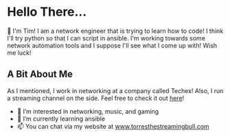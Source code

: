 <h1>Hello There...</h1>

<p>👋 I'm Tim! I am a network engineer that is trying to learn how to code! I think I'll try python so that I can script in ansible. I'm working towards some network 
automation tools and I suppose I'll see what I come up with! Wish me luck!<p>

<h2>A Bit About Me</h2>
As I mentioned, I work in networking at a company called Techex! Also, I run a streaming channel on the side. Feel 
free to check it out <a href="https://www.torresthestreamingbull.com/">here</a>!</p>

- 👀 I’m interested in networking, music, and gaming
- 🌱 I’m currently learning ansible
- 📫 You can chat via my website at www.torresthestreamingbull.com

<!---
TeamTorres/TeamTorres is a ✨ special ✨ repository because its `README.md` (this file) appears on your GitHub profile.
You can click the Preview link to take a look at your changes.
--->
